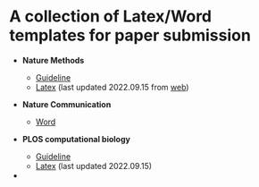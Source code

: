 # A collection of Latex/Word templates for paper submission 

* **Nature Methods**
    * [Guideline](https://www.nature.com/nmeth/submission-guidelines)
    * [Latex](sn-article-template.zip) (last updated 2022.09.15 from [web](https://www.springernature.com/gp/authors/campaigns/latex-author-support))

* **Nature Communication**
    * [Word](Nature_Communications_Submission_Template_2020.docx)
* **PLOS computational biology**
    * [Guideline](https://journals.plos.org/ploscompbiol/s/submission-guidelines) 
    * [Latex](plos-latex-template.zip)   (last updated 2022.09.15)
* 